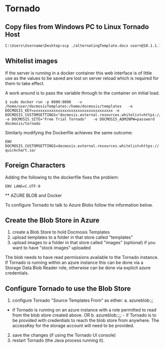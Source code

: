 # Tornado

## Copy files from Windows PC to Linux Tornado Host

```sh title="copy template to tornado server"
C:\Users\Username\Desktop>scp ./alternatingTemplate.docx usern@10.1.1.15:/home/user/docmosisTemplates/
```

## Whitelist images

If the server is running in a docker container this web interface is of little use as the values to be saved 
are lost on server reload which is required for them to take effect.

A work around is to pass the variable through to the container on initial load.

```
$ sudo docker run -p 8080:8080   -v  /home/user/docmosisTemplates:/home/docmosis/templates   -e DOCMOSIS_KEY=xxxxxxxxxxxxxxxxxxxxxxxxxxxxxxxxxxxx -e DOCMOSIS_CUSTOMSETTINGS="docmosis.external.resources.whitelist=https://quickchart.io/" -e DOCMOSIS_SITE="Free Trial Tornado"   -e DOCMOSIS_ADMINPW=password   docmosis/tornado
```

Similarly modifying the Dockerfile achieves the same outcome:

`ENV DOCMOSIS_CUSTOMSETTINGS=docmosis.external.resources.whitelist=https://quickchart.io/`

## Foreign Characters 

Adding the following to the dockerfile fixes the problem:

`ENV LANG=C.UTF-8`

** AZURE BLOB and Docker

To configure Tornado to talk to Azure Blobs follow the information below.

Create the Blob Store in Azure
---------------------------
1. create a Blob Store to hold Docmosis Templates
2. upload templates to a folder in that store called "templates"
3. upload images to a folder in that store called "images" (optional) if you want to have
"stock images" uploaded

The blob needs to have read permissions available to the Tornado instance. If Tornado is
running within an azure instance this can be done via a Storage Data Blob Reader role,
otherwise can be done via explicit azure credentials.

Configure Tornado to use the Blob Store
-----------------------------------
1. configure Tornado "Source Templates From" as either:
a. azureblob:<containerName>;<prefix>;<storageAccountName>
- if Tornado is running on an azure instance with a role permitted to read from the blob
store created above.
OR
b. azureblob:<containerName>;<prefix>;<storageAccountName>;<accessKey> - if Tornado is to
be provided with credentials to reach the blob store from anywhere. The accessKey for the
storage account will need to be provided.
2. save the changes (if using the Tornado UI console)
3. restart Tornado (the Java process running it).